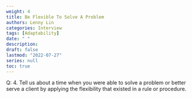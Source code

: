```yaml
---
weight: 4
title: Be Flexible To Solve A Problem
authors: Lenny Lin
categories: Interview
tags: [Adaptability]
date: " "
description: 
draft: false
lastmod: "2022-07-27"
series: null
toc: true
---
```


Q: 4.  Tell us about a time when you were able to solve a problem or better serve a client by applying the flexibility that existed in a rule or procedure.

